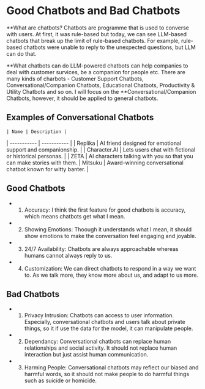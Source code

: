 # Good Chatbots and Bad Chatbots
**What are chatbots?
Chatbots are programme that is used to converse with users. 
At first, it was rule-based but today, we can see LLM-based chatbots that break up the limit of rule-based chatbots.
For example, rule-based chatbots were unable to reply to the unexpected questions, but LLM can do that.

**What chatbots can do
LLM-powered chatbots can help companies to deal with customer survices, be a companion for people etc.
There are many kinds of charbots - Customer Support Chatbots, Conversational/Companion Chatbots, Educational Chatbots, Productivity & Utility Chatbots and so on.
I will focus on the **Conversational/Companion Chatbots, however, it should be applied to general chatbots.

## Examples of Conversational Chatbots
	| Name | Description |
| ----------- | ----------- |
| Replika | AI friend designed for emotional support and companionship. |
| Character.AI | Lets users chat with fictional or historical personas. |
| ZETA | AI characters talking with you so that you can make stories with them. |
Mitsuku | Award-winning conversational chatbot known for witty banter. |

## Good Chatbots
- 1. Accuracy: I think the first feature for good chatbots is accuracy, which means chatbots get what I mean. 
- 2. Showing Emotions: Thoough it understands what I mean, it should show emotions to make the conversation feel engaging and joyable.
- 3. 24/7 Availability: Chatbots are always approachable whereas humans cannot always reply to us. 
- 4. Customization: We can direct chatbots to respond in a way we want to. As we talk more, they know more about us, and adapt to us more.

## Bad Chatbots
- 1. Privacy Intrusion: Chatbots can access to user information. Especially, conversational chatbots and users talk about private things, so it if use the data for the model, it can manipulate people. 
- 2. Dependancy: Conversational chatbots can replace human relationships and social activity. It should not replace human interaction but just assist human communication.
- 3. Harming People: Conversational chatbots may reflect our biased and harmful words, so it should not make people to do harmful things such as suicide or homicide. 
